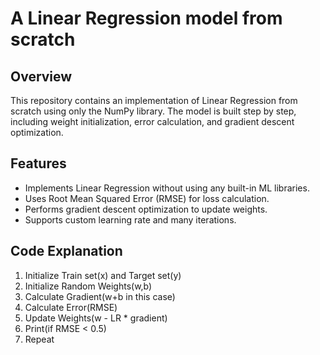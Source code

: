 # A Linear Regression model from scratch

## Overview
This repository contains an implementation of Linear Regression from scratch using only the NumPy library. 
The model is built step by step, including weight initialization, error calculation, and gradient descent optimization.

## Features
- Implements Linear Regression without using any built-in ML libraries.
- Uses Root Mean Squared Error (RMSE) for loss calculation.
- Performs gradient descent optimization to update weights.
- Supports custom learning rate and many iterations.

## Code Explanation
1. Initialize Train set(x) and Target set(y)
2. Initialize Random Weights(w,b)
3. Calculate Gradient(w+b in this case)
4. Calculate Error(RMSE)
5. Update Weights(w - LR * gradient)
6. Print(if RMSE < 0.5)
7. Repeat
